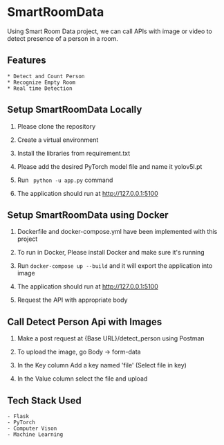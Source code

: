 # SmartRoomData

Using Smart Room Data project, we can call APIs with image or video to detect presence of a person in a room. 



## Features 

    * Detect and Count Person
    * Recognize Empty Room
    * Real time Detection



## Setup SmartRoomData Locally

1. Please clone the repository

2. Create a virtual environment 

3. Install the libraries from requirement.txt

4. Please add the desired PyTorch model file and name it yolov5l.pt

5. Run ``` python -u app.py``` command

6. The application should run at http://127.0.0.1:5100



## Setup SmartRoomData using Docker

1. Dockerfile and docker-compose.yml have been implemented with this project

2. To run in Docker, Please install Docker and make sure it's running

3. Run ``` docker-compose up --build ``` and it will export the application into image

4. The application should run at http://127.0.0.1:5100

5. Request the API with appropriate body



## Call Detect Person Api with Images

1. Make a post request at {Base URL}/detect_person using Postman

2. To upload the image, go Body -> form-data

3. In the Key column Add a key named 'file' (Select file in key)

4. In the Value column select the file and upload



## Tech Stack Used

    - Flask
    - PyTorch
    - Computer Vison
    - Machine Learning
